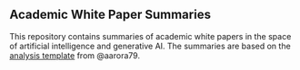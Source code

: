 ## Academic White Paper Summaries
This repository contains summaries of academic white papers in the space of artificial intelligence and generative AI. The summaries are based on the [analysis template](https://github.com/aarora79/my-prompt-library/blob/main/prompts/understand-academic-paper/template.txt) from @aarora79.

